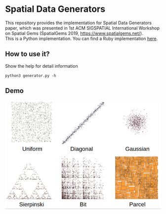 # Spatial Data Generators
This repository provides the implementation for Spatial Data Generators paper, which was presented in 1st ACM SIGSPATIAL International Workshop on Spatial Gems (SpatialGems 2019, https://www.spatialgems.net/). \
This is a Python implementation. You can find a Ruby implementation [here](https://github.com/aseldawy/spatialdatagenerators).

## How to use it?
Show the help for detail information
```
python3 generator.py -h
```

## Demo

![alt text](demo/sample.png)